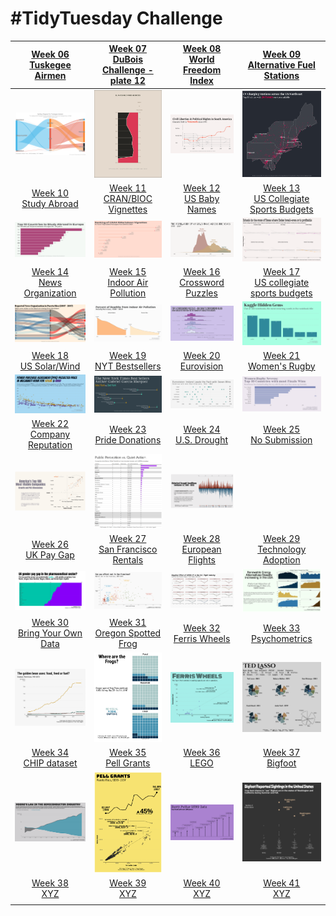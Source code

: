 # #TidyTuesday Challenge

<!-- table header, followed by pictures link -->

|                                                                         [Week 06<br>Tuskegee Airmen](https://github.com/poncest/tidytuesday/tree/main/2022/Week_06)                                                                         |                                                                   [Week 07<br>DuBois Challenge - plate 12](https://github.com/poncest/tidytuesday/tree/main/2022/Week_07)                                                                   |                                                          [Week 08<br>World Freedom Index](https://github.com/poncest/tidytuesday/tree/main/2022/Week_08)                                                           |                                                            [Week 09<br>Alternative Fuel Stations](https://github.com/poncest/tidytuesday/tree/main/2022/Week_09)                                                            |
|:----------------:|:----------------:|:----------------:|:----------------:|
|                                                                                                  ![](Week_06/2022_06_airmen.png "Week 06")                                                                                                  |                                                                                         ![](Week_07/2022_07_duboischallenge_plate12.png "Week 07")                                                                                          |                                                                               ![](Week_08/2022_08_world_freedom_index.png "Week 08")                                                                               |                                                                                ![](Week_09/2022_09_alternative_fuel_stations.png "Week 09")                                                                                 |
|                                                                          [Week 10<br>Study Abroad](https://github.com/poncest/tidytuesday/tree/main/2022/Week_10)                                                                           |                                                                       [Week 11<br>CRAN/BIOC Vignettes](https://github.com/poncest/tidytuesday/tree/main/2022/Week_11)                                                                       |                                                             [Week 12<br>US Baby Names](https://github.com/poncest/tidytuesday/tree/main/2022/Week_12)                                                              |                                                          [Week 13<br>US Collegiate Sports Budgets](https://github.com/poncest/tidytuesday/tree/main/2022/Week_13)                                                           |
|                                                                                                 ![](Week_10/2022_10_erasmus.png "Week 10")                                                                                                  |                                                                                           ![](Week_11/2022_11_cran_bioc_vignattes.png "Week 11")                                                                                            |                                                                                   ![](Week_12/2022_12_baby_names.png "Week 12")                                                                                    |                                                                                ![](Week_13/2022_13_collegiate_sports_budgets.png "Week 13")                                                                                 |
|                                                                        [Week 14<br>News Organization](https://github.com/poncest/tidytuesday/tree/main/2022/Week_14)                                                                        |                                                                      [Week 15<br>Indoor Air Pollution](https://github.com/poncest/tidytuesday/tree/main/2022/Week_15)                                                                       |                                                           [Week 16<br>Crossword Puzzles](https://github.com/poncest/tidytuesday/tree/main/2022/Week_16)                                                            |                                                          [Week 17<br>US collegiate sports budgets](https://github.com/poncest/tidytuesday/tree/main/2022/Week_17)                                                           |
|                                                                                                ![](Week_14/2022_14_news_orgs.png "Week 14")                                                                                                 |                                                                                             ![](Week_15/2022_15_indoor_pollution.png "Week 15")                                                                                             |                                                                                    ![](Week_16/2022_16_big_dave.png "Week 16")                                                                                     |                                                                                       ![](Week_17/2022_17_hidden_gems.png "Week 17")                                                                                        |
|                                                                          [Week 18<br>US Solar/Wind](https://github.com/poncest/tidytuesday/tree/main/2022/Week_18)                                                                          |                                                                         [Week 19<br>NYT Bestsellers](https://github.com/poncest/tidytuesday/tree/main/2022/Week_19)                                                                         |                                                               [Week 20<br>Eurovision](https://github.com/poncest/tidytuesday/tree/main/2022/Week_20)                                                               |                                                                  [Week 21<br>Women's Rugby](https://github.com/poncest/tidytuesday/tree/main/2022/Week_21)                                                                  |
|                                                                                                 ![](Week_18/2022_18_capacity.png "Week 18")                                                                                                 |                                                                                                ![](Week_19/2022_19_nyt_titles.png "Week 19")                                                                                                |                                                                                   ![](Week_20/2022_20_eurovision.png "Week 20")                                                                                    |                                                                                          ![](Week_21/2022_21_rugby.png "Week 21")                                                                                           |
|                                                                       [Week 22<br>Company Reputation](https://github.com/poncest/tidytuesday/tree/main/2022/Week_22)                                                                        |                                                                         [Week 23<br>Pride Donations](https://github.com/poncest/tidytuesday/tree/main/2022/Week_23)                                                                         |                                                              [Week 24<br>U.S. Drought](https://github.com/poncest/tidytuesday/tree/main/2022/Week_24)                                                              |                                                                                         [Week 25<br>No Submission](2022_24/Week_25)                                                                                         |
|                                                                                                ![](Week_22/2022_22_reputation.png "Week 22")                                                                                                |                                                                                                ![](Week_23/2022_23_donations.png "Week 23")                                                                                                 |                                                                                     ![](Week_24/2022_24_drought.png "Week 24")                                                                                     |                                                                                                                                                                                                                             |
|                                                                           [Week 26<br>UK Pay Gap](https://github.com/poncest/tidytuesday/tree/main/2022/Week_26)                                                                            |                                                                      [Week 27<br>San Francisco Rentals](https://github.com/poncest/tidytuesday/tree/main/2022/Week_27)                                                                      |                                                            [Week 28<br>European Flights](https://github.com/poncest/tidytuesday/tree/main/2022/Week_28)                                                            |                                                               [Week 29<br>Technology Adoption](https://github.com/poncest/tidytuesday/tree/main/2022/Week_29)                                                               |
|                                                                                                  ![](Week_26/2022_26_paygap.png "Week 26")                                                                                                  |                                                                                                   ![](Week_27/2022_27_rent.png "Week 27")                                                                                                   |                                                                                     ![](Week_28/2022_28_flights.png "Week 28")                                                                                     |                                                                                        ![](Week_29/2022_29_technology.png "Week 29")                                                                                        |
| [Week 30](https://github.com/poncest/tidytuesday/tree/main/2022/Week_30 "Week 30")[<br>](https://github.com/poncest/tidytuesday/tree/main/2022/Week_32)[Bring Your Own Data](https://github.com/poncest/tidytuesday/tree/main/2022/Week_30) | [Week 31](https://github.com/poncest/tidytuesday/tree/main/2022/Week_31 "Week 31")[<br>](https://github.com/poncest/tidytuesday/tree/main/2022/Week_32)[Oregon Spotted Frog](https://github.com/poncest/tidytuesday/tree/main/2022/Week_31) |                                                             [Week 32<br>Ferris Wheels](https://github.com/poncest/tidytuesday/tree/main/2022/Week_32)                                                              | [Week 33](https://github.com/poncest/tidytuesday/tree/main/2022/Week_33)[<br>](https://github.com/poncest/tidytuesday/tree/main/2022/Week_32)[Psychometrics](https://github.com/poncest/tidytuesday/tree/main/2022/Week_33) |
|                                                                                                 ![](Week_30/2022_30_soybean.png "Week 30")                                                                                                  |                                                                                                ![]()![](Week_31/2022_31_frogs.png "Week 31")                                                                                                |                                                                                   ![](Week_32/2022_32_wheels.png "Week 32")![]()                                                                                   |                                                                                    ![]()![](Week_33/2022_33_psychometrics.png "Week 33")                                                                                    |
|         [Week 34](https://github.com/poncest/tidytuesday/tree/main/2022/Week_34)[<br>](https://github.com/poncest/tidytuesday/tree/main/2022/Week_30)[CHIP dataset](https://github.com/poncest/tidytuesday/tree/main/2022/Week_34)          |          [Week 35](https://github.com/poncest/tidytuesday/tree/main/2022/Week_35)[<br>](https://github.com/poncest/tidytuesday/tree/main/2022/Week_30)[Pell Grants](https://github.com/poncest/tidytuesday/tree/main/2022/Week_35)          | [Week 36](https://github.com/poncest/tidytuesday/tree/main/2022/Week_36)[<br>](https://github.com/poncest/tidytuesday/tree/main/2022/Week_30)[LEGO](https://github.com/poncest/tidytuesday/tree/main/2022/Week_36) |    [Week 37](https://github.com/poncest/tidytuesday/tree/main/2022/Week_37)[<br>](https://github.com/poncest/tidytuesday/tree/main/2022/Week_30)[Bigfoot](https://github.com/poncest/tidytuesday/tree/main/2022/Week_37)    |
|                                                                                                  ![](Week_34/2022_34_chips.png "Week 34")                                                                                                   |                                                                                                   ![](Week_35/2022_35_pell.png "Week 35")                                                                                                   |                                                                                      ![](Week_36/2022_36_LEGO.png "Week 36")                                                                                       |                                                                                         ![](Week_37/2022_37_bigfoot.png "Week 37")                                                                                          |
|              [Week 38](https://github.com/poncest/tidytuesday/tree/main/2022/Week_34)[<br>](https://github.com/poncest/tidytuesday/tree/main/2022/Week_30)[XYZ](https://github.com/poncest/tidytuesday/tree/main/2022/Week_34)              |              [Week 39](https://github.com/poncest/tidytuesday/tree/main/2022/Week_35)[<br>](https://github.com/poncest/tidytuesday/tree/main/2022/Week_30)[XYZ](https://github.com/poncest/tidytuesday/tree/main/2022/Week_34)              | [Week 40](https://github.com/poncest/tidytuesday/tree/main/2022/Week_36)[<br>](https://github.com/poncest/tidytuesday/tree/main/2022/Week_30)[XYZ](https://github.com/poncest/tidytuesday/tree/main/2022/Week_34)  |      [Week 41](https://github.com/poncest/tidytuesday/tree/main/2022/Week_37)[<br>](https://github.com/poncest/tidytuesday/tree/main/2022/Week_30)[XYZ](https://github.com/poncest/tidytuesday/tree/main/2022/Week_37)      |
|                                                                                                                                                                                                                                             |                                                                                                                                                                                                                                             |                                                                                                                                                                                                                    |                                                                                                                                                                                                                             |

